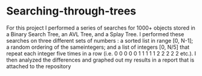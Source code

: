 # Searching-through-trees

For this project I performed a series of searches for 1000+ objects stored in a Binary Search Tree, an AVL Tree, and a Splay Tree. I performed these searches on three different sets of numbers : a sorted list in range [0, N-1]; a random ordering of the sameintegers; and a list of integers [0, N/5] that repeat each integer five times in a row (i.e. 0 0 0 0 0 1 1 1 1 1 2 2 2 2 2 etc.). I then analyzed the differences and graphed out my results in a report that is attached to the repository
